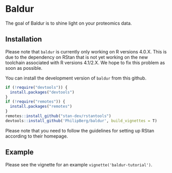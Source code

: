 
<!-- README.md is generated from README.Rmd. Please edit that file -->

# Baldur

The goal of Baldur is to shine light on your proteomics data.

## Installation

Please note that `baldur` is currently only working on R versions 4.0.X.
This is due to the dependency on RStan that is not yet working on the
new toolchain associated with R versions 4.1/2.X. We hope to fix this
problem as soon as possible.

You can install the development version of `baldur` from this github.

``` r
if (!require("devtools")) {
  install.packages("devtools")
}
if (!require("remotes")) {
  install.packages("remotes")
}
remotes::install_github("stan-dev/rstantools")
devtools::install_github('PhilipBerg/baldur', build_vignettes = T)
```

Please note that you need to follow the guidelines for setting up RStan
according to their homepage.

## Example

Please see the vignette for an example `vignette('baldur-tutorial')`.
